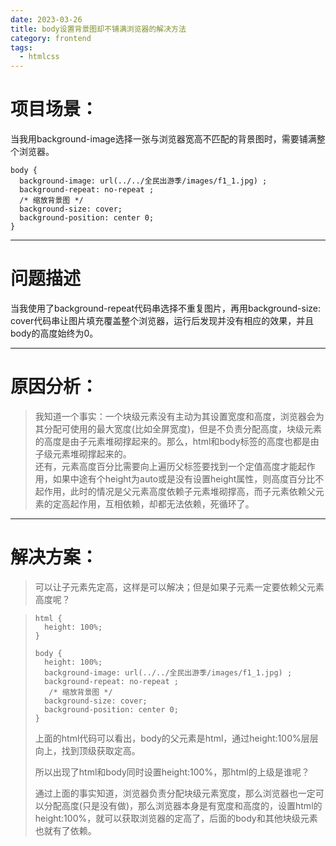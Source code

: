 ```yaml
---
date: 2023-03-26
title: body设置背景图却不铺满浏览器的解决方法
category: frontend
tags:
  - htmlcss
---
```


 

# 项目场景：

当我用background-image选择一张与浏览器宽高不匹配的背景图时，需要铺满整个浏览器。

```
body {
  background-image: url(../../全民出游季/images/f1_1.jpg) ; 
  background-repeat: no-repeat ;
  /* 缩放背景图 */
  background-size: cover; 
  background-position: center 0;  
}  
```

* * *

# 问题描述

当我使用了background-repeat代码串选择不重复图片，再用background-size: cover代码串让图片填充覆盖整个浏览器，运行后发现并没有相应的效果，并且body的高度始终为0。

* * *

# 原因分析：

> 我知道一个事实：一个块级元素没有主动为其设置宽度和高度，浏览器会为其分配可使用的最大宽度(比如全屏宽度)，但是不负责分配高度，块级元素的高度是由子元素堆砌撑起来的。那么，html和body标签的高度也都是由子级元素堆砌撑起来的。  
> 还有，元素高度百分比需要向上遍历父标签要找到一个定值高度才能起作用，如果中途有个height为auto或是没有设置height属性，则高度百分比不起作用，此时的情况是父元素高度依赖子元素堆砌撑高，而子元素依赖父元素的定高起作用，互相依赖，却都无法依赖，死循环了。

* * *

# 解决方案：

> 可以让子元素先定高，这样是可以解决；但是如果子元素一定要依赖父元素高度呢？

> ```
>html {
>   height: 100%;
>}
>     
>body { 
>   height: 100%;
>   background-image: url(../../全民出游季/images/f1_1.jpg) ; 
>   background-repeat: no-repeat ; 
>    /* 缩放背景图 */  
>   background-size: cover;   
>   background-position: center 0;     
>}
> ```
> 
> 上面的html代码可以看出，body的父元素是html，通过height:100%层层向上，找到顶级获取定高。
> 
> 所以出现了html和body同时设置height:100%，那html的上级是谁呢？
> 
> 通过上面的事实知道，浏览器负责分配块级元素宽度，那么浏览器也一定可以分配高度(只是没有做)，那么浏览器本身是有宽度和高度的，设置html的height:100%，就可以获取浏览器的定高了，后面的body和其他块级元素也就有了依赖。
